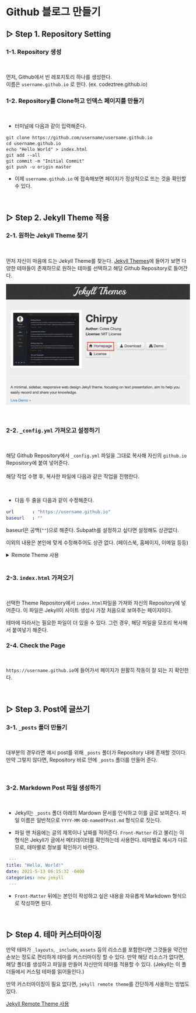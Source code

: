 # Github 블로그 만들기

## ▷ Step 1. Repository Setting

### 1-1. Repository 생성

<br/>

먼저, Github에서 빈 레포지토리 하나를 생성한다.  
이름은 `username.github.io` 로 한다. (ex. codeztree.github.io)  

### 1-2. Repository를 Clone하고 인덱스 페이지를 만들기

<br/>

* 터미널에 다음과 같이 입력해준다.
```
git clone https://github.com/username/username.github.io
cd username.github.io
echo "Hello World" > index.html
git add --all
git commit -m "Initial Commit"
git push -u origin master
```
* 이제 `username.github.io` 에 접속해보면 페이지가 정상적으로 뜨는 것을 확인할 수 있다.

<br/>

## ▷ Step 2. Jekyll Theme 적용

### 2-1. 원하는 Jekyll Theme 찾기

<br/>

먼저 자신이 마음에 드는 Jekyll Theme를 찾는다. [Jekyll Themes][jeky-site]에 들어가 보면 다양한 테마들이 존재하므로 원하는 테마를 선택하고 해당 Github Repository로 들어간다.  

![홈페이지클릭](./img/gitblog_1.png "홈페이지 클릭!")

[jeky-site]: http://jekyllthemes.org  

<br/>

### 2-2. `_config.yml` 가져오고 설정하기

<br/>

해당 Github Repository에서 `_config.yml` 파일을 그대로 복사해 자신의 `github.io` Repository에 붙여 넣어준다.  
<br/>
해당 작업 수행 후, 복사한 파일에 다음과 같은 작업을 진행한다.  

<br/>

* 다음 두 줄을 다음과 같이 수정해준다.
```yml
url       : "https://username.github.io"
baseurl   : ""
```
baseurl은 공백(`""`)으로 해준다. Subpath를 설정하고 싶다면 설정해도 상관없다.

이외의 내용은 본인에 맞게 수정해주어도 상관 없다. (페이스북, 홈페이지, 이메일 등등)  

<details><summary>Remote Theme 사용</summary>
<p>

###### Remote Theme

* 다음 한 줄을 추가해준다.
```yml
remote_theme: Owner/Repository
```
(여기서 Owner은 Theme Repository 소유자의 이름, Repository는 Theme Repository의 이름이다. ex) `codeztree/lovelytheme`)

* Remote Theme를 사용하게 되면, Theme의 다른 `css`, `_layout` 같은 리소스를 전체 다 가져올 필요 없이 Github가 자동으로 해당 테마 레포지토리의 정보를 확인해 정리해주므로 간단하다. 하지만 커스터마이징을 할 수 없다.)
</p>
</details>

<br/>

### 2-3. `index.html` 가져오기
<br/>

선택한 Theme Repository에서 `index.html`파일을 가져와 자신의 Repository에 넣어준다. 이 파일은 Jekyll이 사이트 생성시 가장 처음으로 보여주는 페이지이다.

테마에 따라서는 필요한 파일이 더 있을 수 있다. 그런 경우, 해당 파일을 모조리 복사해서 붙여넣기 해준다.

### 2-4. Check the Page

<br/>

`https://username.github.io`에 들어가서 페이지가 원활히 작동이 잘 되는 지 확인한다.

<br/>

## ▷ Step 3. Post에 글쓰기

### 3-1. `_posts` 폴더 만들기

<br/>

대부분의 경우라면 예시 post를 위해 `_posts` 폴더가 Repository 내에 존재할 것이다. 만약 그렇지 않다면, Repository 바로 안에 `_posts` 폴더를 만들어 준다.

<br/>

### 3-2. Markdown Post 파일 생성하기

<br/>

* Jekyll는 `_posts` 폴더 아래의 Mardown 문서를 인식하고 이를 글로 보여준다. 파일 이름은 일반적으로 `YYYY-MM-DD-nameOfPost.md` 형식으로 짓는다.

* 파일 맨 처음에는 글의 제목이나 날짜를 적어준다. `Front-Matter` 라고 불리는 이 형식은 Jekyll가 글에서 메타데이터를 확인하는데 사용한다. 테마별로 예시가 다르므로, 테마별로 정보를 확인하기 바란다.
```yml
 ---
title: "Hello, World!"
date: 2021-5-13 06:15:32 -0400
categories: new jekyll
 ---
```

* `Front-Matter` 뒤에는 본인이 작성하고 싶은 내용을 자유롭게 Markdown 형식으로 작성하면 된다.

<br/>

## ▷ Step 4. 테마 커스터마이징

만약 테마가 `_layouts`, `_include`, `assets` 등의 리소스를 포함한다면 그것들을 약간만 손보는 정도로 편리하게 테마를 커스터마이징 할 수 있다. 만약 해당 리소스가 없다면, 해당 폴더를 생성하고 파일을 만들어 자신만의 테마를 적용할 수 있다. (Jekyll는 이 폴더들에서 커스텀 테마를 읽어들인다.)

만약 커스터마이징이 필요 없다면, `jekyll remote theme`를 간단하게 사용하는 방법도 있다.

[Jekyll Remote Theme 사용](#remote-theme)
